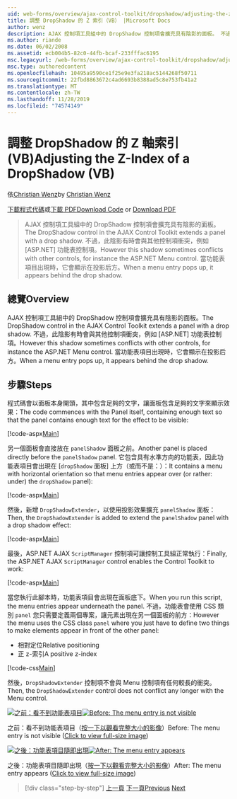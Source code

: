 ```yaml
---
uid: web-forms/overview/ajax-control-toolkit/dropshadow/adjusting-the-z-index-of-a-dropshadow-vb
title: 調整 DropShadow 的 Z 索引（VB） |Microsoft Docs
author: wenz
description: AJAX 控制項工具組中的 DropShadow 控制項會擴充具有陰影的面板。 不過，此陰影有時會與其他控制項衝突，(.。。
ms.author: riande
ms.date: 06/02/2008
ms.assetid: ecb004b5-82c0-44fb-bcaf-233fffac6195
msc.legacyurl: /web-forms/overview/ajax-control-toolkit/dropshadow/adjusting-the-z-index-of-a-dropshadow-vb
msc.type: authoredcontent
ms.openlocfilehash: 10495a9590ce1f25e9e3fa218ac5144268f50711
ms.sourcegitcommit: 22fbd8863672c4ad6693b8388ad5c8e753fb41a2
ms.translationtype: MT
ms.contentlocale: zh-TW
ms.lasthandoff: 11/28/2019
ms.locfileid: "74574149"
---
```

# <a name="adjusting-the-z-index-of-a-dropshadow-vb"></a><span data-ttu-id="ea502-104">調整 DropShadow 的 Z 軸索引 (VB)</span><span class="sxs-lookup"><span data-stu-id="ea502-104">Adjusting the Z-Index of a DropShadow (VB)</span></span>

<span data-ttu-id="ea502-105">依[Christian Wenz](https://github.com/wenz)</span><span class="sxs-lookup"><span data-stu-id="ea502-105">by [Christian Wenz](https://github.com/wenz)</span></span>

<span data-ttu-id="ea502-106">[下載程式代碼](https://download.microsoft.com/download/5/1/6/51652a81-500b-4f6b-88d3-617103e7941e/DropShadow1.vb.zip)或[下載 PDF](https://download.microsoft.com/download/b/6/a/b6ae89ee-df69-4c87-9bfb-ad1eb2b23373/dropshadow1VB.pdf)</span><span class="sxs-lookup"><span data-stu-id="ea502-106">[Download Code](https://download.microsoft.com/download/5/1/6/51652a81-500b-4f6b-88d3-617103e7941e/DropShadow1.vb.zip) or [Download PDF](https://download.microsoft.com/download/b/6/a/b6ae89ee-df69-4c87-9bfb-ad1eb2b23373/dropshadow1VB.pdf)</span></span>

> <span data-ttu-id="ea502-107">AJAX 控制項工具組中的 DropShadow 控制項會擴充具有陰影的面板。</span><span class="sxs-lookup"><span data-stu-id="ea502-107">The DropShadow control in the AJAX Control Toolkit extends a panel with a drop shadow.</span></span> <span data-ttu-id="ea502-108">不過，此陰影有時會與其他控制項衝突，例如 [ASP.NET] 功能表控制項。</span><span class="sxs-lookup"><span data-stu-id="ea502-108">However this shadow sometimes conflicts with other controls, for instance the ASP.NET Menu control.</span></span> <span data-ttu-id="ea502-109">當功能表項目出現時，它會顯示在投影后方。</span><span class="sxs-lookup"><span data-stu-id="ea502-109">When a menu entry pops up, it appears behind the drop shadow.</span></span>

## <a name="overview"></a><span data-ttu-id="ea502-110">總覽</span><span class="sxs-lookup"><span data-stu-id="ea502-110">Overview</span></span>

<span data-ttu-id="ea502-111">AJAX 控制項工具組中的 DropShadow 控制項會擴充具有陰影的面板。</span><span class="sxs-lookup"><span data-stu-id="ea502-111">The DropShadow control in the AJAX Control Toolkit extends a panel with a drop shadow.</span></span> <span data-ttu-id="ea502-112">不過，此陰影有時會與其他控制項衝突，例如 [ASP.NET] 功能表控制項。</span><span class="sxs-lookup"><span data-stu-id="ea502-112">However this shadow sometimes conflicts with other controls, for instance the ASP.NET Menu control.</span></span> <span data-ttu-id="ea502-113">當功能表項目出現時，它會顯示在投影后方。</span><span class="sxs-lookup"><span data-stu-id="ea502-113">When a menu entry pops up, it appears behind the drop shadow.</span></span>

## <a name="steps"></a><span data-ttu-id="ea502-114">步驟</span><span class="sxs-lookup"><span data-stu-id="ea502-114">Steps</span></span>

<span data-ttu-id="ea502-115">程式碼會以面板本身開頭，其中包含足夠的文字，讓面板包含足夠的文字來顯示效果：</span><span class="sxs-lookup"><span data-stu-id="ea502-115">The code commences with the Panel itself, containing enough text so that the panel contains enough text for the effect to be visible:</span></span>

[!code-aspx[Main](adjusting-the-z-index-of-a-dropshadow-vb/samples/sample1.aspx)]

<span data-ttu-id="ea502-116">另一個面板會直接放在 `panelShadow` 面板之前。</span><span class="sxs-lookup"><span data-stu-id="ea502-116">Another panel is placed directly before the `panelShadow` panel.</span></span> <span data-ttu-id="ea502-117">它包含具有水準方向的功能表，因此功能表項目會出現在 [`dropShadow` 面板] 上方（或而不是：）：</span><span class="sxs-lookup"><span data-stu-id="ea502-117">It contains a menu with horizontal orientation so that menu entries appear over (or rather: under) the `dropShadow` panel):</span></span>

[!code-aspx[Main](adjusting-the-z-index-of-a-dropshadow-vb/samples/sample2.aspx)]

<span data-ttu-id="ea502-118">然後，新增 `DropShadowExtender`，以使用投影效果擴充 `panelShadow` 面板：</span><span class="sxs-lookup"><span data-stu-id="ea502-118">Then, the `DropShadowExtender` is added to extend the `panelShadow` panel with a drop shadow effect:</span></span>

[!code-aspx[Main](adjusting-the-z-index-of-a-dropshadow-vb/samples/sample3.aspx)]

<span data-ttu-id="ea502-119">最後，ASP.NET AJAX `ScriptManager` 控制項可讓控制工具組正常執行：</span><span class="sxs-lookup"><span data-stu-id="ea502-119">Finally, the ASP.NET AJAX `ScriptManager` control enables the Control Toolkit to work:</span></span>

[!code-aspx[Main](adjusting-the-z-index-of-a-dropshadow-vb/samples/sample4.aspx)]

<span data-ttu-id="ea502-120">當您執行此腳本時，功能表項目會出現在面板底下。</span><span class="sxs-lookup"><span data-stu-id="ea502-120">When you run this script, the menu entries appear underneath the panel.</span></span> <span data-ttu-id="ea502-121">不過，功能表會使用 CSS 類別 `panel` 您只需要定義兩個專案，讓元素出現在另一個面板的前方：</span><span class="sxs-lookup"><span data-stu-id="ea502-121">However the menu uses the CSS class `panel` where you just have to define two things to make elements appear in front of the other panel:</span></span>

- <span data-ttu-id="ea502-122">相對定位</span><span class="sxs-lookup"><span data-stu-id="ea502-122">Relative positioning</span></span>
- <span data-ttu-id="ea502-123">正 z-索引</span><span class="sxs-lookup"><span data-stu-id="ea502-123">A positive z-index</span></span>

[!code-css[Main](adjusting-the-z-index-of-a-dropshadow-vb/samples/sample5.css)]

<span data-ttu-id="ea502-124">然後，`DropShadowExtender` 控制項不會與 Menu 控制項有任何較長的衝突。</span><span class="sxs-lookup"><span data-stu-id="ea502-124">Then, the `DropShadowExtender` control does not conflict any longer with the Menu control.</span></span>

<span data-ttu-id="ea502-125">[![之前：看不到功能表項目](adjusting-the-z-index-of-a-dropshadow-vb/_static/image2.png)](adjusting-the-z-index-of-a-dropshadow-vb/_static/image1.png)</span><span class="sxs-lookup"><span data-stu-id="ea502-125">[![Before: The menu entry is not visible](adjusting-the-z-index-of-a-dropshadow-vb/_static/image2.png)](adjusting-the-z-index-of-a-dropshadow-vb/_static/image1.png)</span></span>

<span data-ttu-id="ea502-126">之前：看不到功能表項目（[按一下以觀看完整大小的影像](adjusting-the-z-index-of-a-dropshadow-vb/_static/image3.png)）</span><span class="sxs-lookup"><span data-stu-id="ea502-126">Before: The menu entry is not visible ([Click to view full-size image](adjusting-the-z-index-of-a-dropshadow-vb/_static/image3.png))</span></span>

<span data-ttu-id="ea502-127">[![之後：功能表項目隨即出現](adjusting-the-z-index-of-a-dropshadow-vb/_static/image5.png)](adjusting-the-z-index-of-a-dropshadow-vb/_static/image4.png)</span><span class="sxs-lookup"><span data-stu-id="ea502-127">[![After: The menu entry appears](adjusting-the-z-index-of-a-dropshadow-vb/_static/image5.png)](adjusting-the-z-index-of-a-dropshadow-vb/_static/image4.png)</span></span>

<span data-ttu-id="ea502-128">之後：功能表項目隨即出現（[按一下以觀看完整大小的影像](adjusting-the-z-index-of-a-dropshadow-vb/_static/image6.png)）</span><span class="sxs-lookup"><span data-stu-id="ea502-128">After: The menu entry appears ([Click to view full-size image](adjusting-the-z-index-of-a-dropshadow-vb/_static/image6.png))</span></span>

> [!div class="step-by-step"]
> <span data-ttu-id="ea502-129">[上一頁](manipulating-dropshadow-properties-from-client-code-cs.md)
> [下一頁](manipulating-dropshadow-properties-from-client-code-vb.md)</span><span class="sxs-lookup"><span data-stu-id="ea502-129">[Previous](manipulating-dropshadow-properties-from-client-code-cs.md)
[Next](manipulating-dropshadow-properties-from-client-code-vb.md)</span></span>
